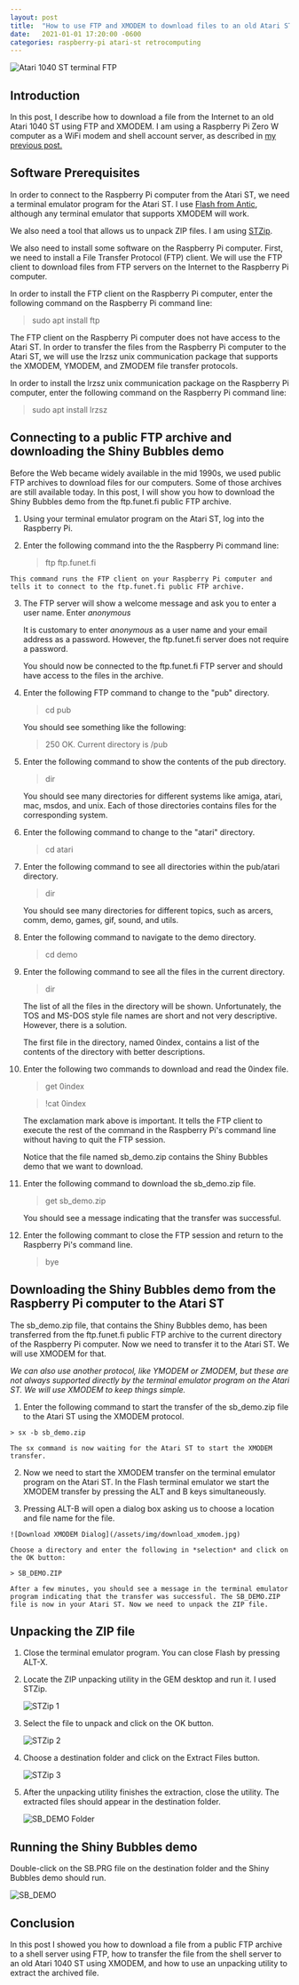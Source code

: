 ```yaml
---
layout: post
title:  "How to use FTP and XMODEM to download files to an old Atari ST"
date:   2021-01-01 17:20:00 -0600
categories: raspberry-pi atari-st retrocomputing 
---
```


![Atari 1040 ST terminal FTP](/assets/img/ftp_1.jpg)

## Introduction

In this post, I describe how to download a file from the Internet to an old Atari 1040 ST using FTP and XMODEM. I am using a Raspberry Pi Zero W computer as a WiFi modem and shell account server, as described in [my previous post.](https://www.rodriguezrullan.com/raspberry-pi/atari-st/retrocomputing/2020/08/12/wifi-modem.html) 

## Software Prerequisites

In order to connect to the Raspberry Pi computer from the Atari ST, we need a terminal emulator program for the Atari ST.  I use [Flash from Antic](https://sites.google.com/site/stessential/communications), although any terminal emulator that supports XMODEM will work.

We also need a tool that allows us to unpack ZIP files. I am using [STZip](https://sites.google.com/site/stessential/archiver-tools).

We also need to install some software on the Raspberry Pi computer. First, we need to install a File Transfer Protocol (FTP) client. We will use the FTP client to download files from FTP servers on the Internet to the Raspberry Pi computer.

In order to install the FTP client on the Raspberry Pi computer, enter the following command on the Raspberry Pi command line:

> sudo apt install ftp

The FTP client on the Raspberry Pi computer does not have access to the Atari ST. In order to transfer the files from the Raspberry Pi computer to the Atari ST, we will use the lrzsz unix communication package that supports the XMODEM, YMODEM, and ZMODEM file transfer protocols. 

In order to install the lrzsz unix communication package on the Raspberry Pi computer, enter the following command on the Raspberry Pi command line:

> sudo apt install lrzsz

## Connecting to a public FTP archive and downloading the Shiny Bubbles demo

Before the Web became widely available in the mid 1990s, we used public FTP archives to download files for our computers. Some of those archives are still available today. In this post, I will show you how to download the Shiny Bubbles demo from the ftp.funet.fi public FTP archive.

  1. Using your terminal emulator program on the Atari ST, log into the Raspberry Pi. 

  2. Enter the following command into the the Raspberry Pi command line:

     > ftp ftp.funet.fi

    This command runs the FTP client on your Raspberry Pi computer and tells it to connect to the ftp.funet.fi public FTP archive. 

  3. The FTP server will show a welcome message and ask you to enter a user name. Enter *anonymous* 

     It is customary to enter *anonymous* as a user name and your email address as a password. However, the ftp.funet.fi server does not require a password.

     You should now be connected to the ftp.funet.fi FTP server and should have access to the files in the archive. 

  4. Enter the following FTP command to change to the "pub" directory.

     > cd pub

      You should see something like the following:

      > 250 OK. Current directory is /pub

  5. Enter the following command to show the contents of the pub directory.

     > dir

      You should see many directories for different systems like amiga, atari, mac, msdos, and unix. Each of those directories contains files for the corresponding system.

  6. Enter the following command to change to the "atari" directory.

     > cd atari

  7. Enter the following command to see all directories within the pub/atari directory.

     > dir

      You should see many directories for different topics, such as arcers, comm, demo, games, gif, sound, and utils.

  8. Enter the following command to navigate to the demo directory.

      > cd demo

  9. Enter the following command to see all the files in the current directory. 

      > dir

      The list of all the files in the directory will be shown. Unfortunately, the TOS and MS-DOS style file names are short and not very descriptive. However, there is a solution.

      The first file in the directory, named 0index, contains a list of the contents of the directory with better descriptions. 

  10. Enter the following two commands to download and read the 0index file.

      > get 0index

      > !cat 0index

      The exclamation mark above is important. It tells the FTP client to execute the rest of the command in the Raspberry Pi's command line without having to quit the FTP session.
   
      Notice that the file named sb_demo.zip contains the Shiny Bubbles demo that we want to download.

  11. Enter the following command to download the sb_demo.zip file.

      > get sb_demo.zip

      You should see a message indicating that the transfer was successful.

  12. Enter the following commant to close the FTP session and return to the Raspberry Pi's command line.

      > bye

## Downloading the Shiny Bubbles demo from the Raspberry Pi computer to the Atari ST

The sb_demo.zip file, that contains the Shiny Bubbles demo, has been transferred from the ftp.funet.fi public FTP archive to the current directory of the Raspberry Pi computer. Now we need to transfer it to the Atari ST. We will use XMODEM for that. 

 *We can also use another protocol, like YMODEM or ZMODEM, but these are not always supported directly by the terminal emulator program on the Atari ST. We will use XMODEM to keep things simple.*

  1. Enter the following command to start the transfer of the sb_demo.zip file to the Atari ST using the XMODEM protocol.

    > sx -b sb_demo.zip

    The sx command is now waiting for the Atari ST to start the XMODEM transfer.

  2. Now we need to start the XMODEM transfer on the terminal emulator program on the Atari ST. In the Flash terminal emulator we start the XMODEM transfer by pressing the ALT and B keys simultaneously. 

  3. Pressing ALT-B will open a dialog box asking us to choose a location and file name for the file. 

    ![Download XMODEM Dialog](/assets/img/download_xmodem.jpg)

    Choose a directory and enter the following in *selection* and click on the OK button:

    > SB_DEMO.ZIP

    After a few minutes, you should see a message in the terminal emulator program indicating that the transfer was successful. The SB_DEMO.ZIP file is now in your Atari ST. Now we need to unpack the ZIP file. 

## Unpacking the ZIP file

  1. Close the terminal emulator program. You can close Flash by pressing ALT-X.

  2. Locate the ZIP unpacking utility in the GEM desktop and run it. I used STZip.

     ![STZip 1](/assets/img/stzip_1.jpg) 

  3. Select the file to unpack and click on the OK button.

     ![STZip 2](/assets/img/stzip_2.jpg) 

  4. Choose a destination folder and click on the Extract Files button.

     ![STZip 3](/assets/img/stzip_3.jpg) 

  5. After the unpacking utility finishes the extraction, close the utility. The extracted files should appear in the destination folder.

     ![SB_DEMO Folder](/assets/img/sb_demo_folder.jpg) 

## Running the Shiny Bubbles demo

Double-click on the SB.PRG file on the destination folder and the Shiny Bubbles demo should run.

  ![SB_DEMO](/assets/img/sb_demo.jpg) 

## Conclusion

In this post I showed you how to download a file from a public FTP archive to a shell server using FTP, how to transfer the file from the shell server to an old Atari 1040 ST using XMODEM, and how to use an unpacking utility to extract the archived file. 
